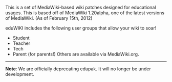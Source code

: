 This is a set of MediaWiki-based wiki patches designed for educational usages. This is based off of MediaWiki 1.20alpha, one of the latest versions of MediaWiki. (As of February 15th, 2012)

eduWIKI includes the following user groups that allow your wiki to soar!
  * Student
  * Teacher
  * Tech
  * Parent (for parents!)
Others are available via MediaWiki.org.

---

**Note**: We are officially deprecating edupak. It will no longer be under development.